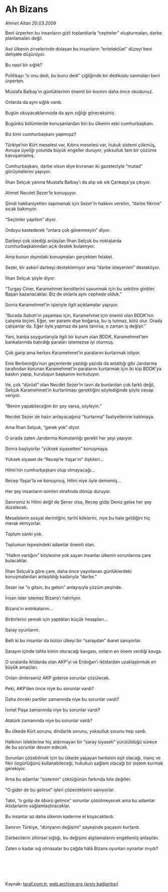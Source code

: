 # Ah Bizans

*Ahmet Altan 20.03.2009*

<div class="taraf_structure_2col_1zq">
<div class="margen_n">



 <p>Beni ürperten bu insanların gizli toplantılarla “cepheler” oluşturmaları, darbe planlamaları değil. <br/><br/>Asıl ülkenin zirvelerinde dolaşan bu insanların “entelektüel” düzeyi beni dehşete düşürüyor. <br/><br/>Bu nasıl bir sığlık? <br/><br/>Politikayı “o onu dedi, bu bunu dedi” çiğliğinde bir dedikodu sanmaları beni ürperten. <br/><br/>Mustafa Balbay’ın günlüklerinin önemli bir kısmını daha önce okudunuz. <br/><br/>Onlarda da aynı sığlık vardı. <br/><br/>Bugün okuyacaklarınızda da aynı sığlığı göreceksiniz. <br/><br/>Bugünkü bölümlerde konuşanlardan biri bu ülkenin eski cumhurbaşkanı. <br/><br/>Biz kimi cumhurbaşkanı yapmışız? <br/><br/>Türkiye’nin Kürt meselesi var, Kıbrıs meselesi var, hukuk sistemi çökmüş, Avrupa üyeliği yolunda büyük engeller duruyor, yoksulluk tam bir çözüme kavuşamamış. <br/><br/>Cumhurbaşkanı, darbe olsun diye kıvranan iki gazeteciyle “mutad” görüşmelerini yapıyor. <br/><br/>İlhan Selçuk yanına Mustafa Balbay’ı da alıp sık sık Çankaya’ya çıkıyor. <br/><br/>Ahmet Necdet Sezer’le konuşuyor. <br/><br/>Şimdi hakkaniyetten sapmamak için Sezer’in hakkını verelim, “darbe fikrine” sıcak bakmıyor. <br/><br/>“Seçimler yapılsın” diyor. <br/><br/>Orduyu kastederek “onlara çok güvenmeyin” diyor. <br/><br/>Darbeyi çok istediği anlaşılan İlhan Selçuk bu noktalarda cumhurbaşkanından açık destek bulamıyor. <br/><br/>Ama bunun dışındaki konuşmaları gerçekten felaket. <br/><br/>Sezer, bir askerî darbeyi desteklemiyor ama “darbe isteyenleri” destekliyor. <br/><br/>İlhan Selçuk şöyle diyor: <br/><br/>“Turgay Ciner, Karamehmet kendilerini savunmak için bu sektöre girdiler. Başarı kazanacaklar. Biz de onlarla aynı cephede olduk.” <br/><br/>Sonra Karamehmet’in işleriyle ilgili açıklamalar yapıyor. <br/><br/>“Burada <i>Sabah</i>’ın yaşaması için, Karamehmet için önemli olan BDDK’nın çalışma biçimi. Eğer, ver paramı diye boğarsa, bu iş tutmaz, kötü olur. Orada çalışanlar da. Eğer öyle yapmaz da şans tanırsa, o zaman iş değişir.” <br/><br/>Yani, banka soygunlarıyla ilgili bir kurum olan BDDK, Karamehmet’ten bankalarında batırdığı paraları istemezse iyi olurmuş. <br/><br/>Çok garip ama herkes Karamehmet’in paralarını kurtarmak istiyor. <br/><br/>Enis Berberoğlu’nun geçenlerde yazdığı yazıda da anlattığı gibi Jandarma tarafından korunan Karamehmet’in paralarını kurtarmak için iki kişi BDDK’ya baskın yapıp, kuruluşun başkanını korkutuyor. <br/><br/>Ve, çok “dürüst” olan Necdet Sezer’in tavrı da bunlardan çok farklı değil, Selçuk Karamehmet’in kurtarılması gerektiğini söylediğinde şöyle cevap veriyor. <br/><br/>“Benim yapabileceğim bir şey varsa, söyleyin.” <br/><br/>Necdet Sezer de hazır anlayacağınız “kurtarma” faaliyetlerine katılmaya. <br/><br/>Ama İlhan Selçuk, “gerek yok” diyor. <br/><br/>O sırada zaten Jandarma Komutanlığı gerekli her şeyi yapıyor. <br/><br/>Sonra başlıyorlar “yüksek siyasetten” konuşmaya. <br/><br/>Yüksek siyaset de “Recep’le Yaşar’ın” ilişkileri... <br/><br/>Hilmi’nin cumhurbaşkanı olup olmayacağı... <br/><br/>Recep Yaşar’la ne konuşmuş, Hilmi niye öyle dememiş... <br/><br/>Her şey insanların isimleri etrafında dönüp duruyor. <br/><br/>Sanırsınız ki Hilmi değil de Şener olsa, Recep gidip Deniz gelse her şey düzelecek. <br/><br/>Meselelerin sosyal derinliğini, tarihî köklerini, niye bu hale geldiğini hiç merak etmiyorlar. <br/><br/>Toplum sanki yok. <br/><br/>Toplumun tepesindeki adamlar önemli olan. <br/><br/>“Halkın varlığını” böylesine yok sayan insanlar ülkenin sorunlarına çare bulacaklar. <br/><br/>İlhan Selçuk’a göre çare, daha önce yayınlanan günlüklerdeki konuşmalardan anlaşıldığı kadarıyla “darbe.” <br/><br/>Sezer ise “o gitsin, bu gelsin” anlayışıyla çözüm peşinde. <br/><br/>İnsan ister istemez Bizans’ı hatırlıyor. <br/><br/>Bizans’ın entrikalarını... <br/><br/>Birbirlerini yemek için yaptıkları küçük hesapları... <br/><br/>Saray oyunlarını. <br/><br/>Belli ki bu insanlar da bütün ülkeyi bir “saraydan” ibaret sanıyorlar. <br/><br/>Sarayın içinde tahta kimin oturacağı kavgası, onların en önem verdiği kavga. <br/><br/>O sıralarda iktidarda olan AKP’yi ve Erdoğan’ı iktidardan uzaklaştırmak en büyük amaçları. <br/><br/>Onları dinlerseniz AKP giderse sorunlar çözülecek. <br/><br/>Peki, AKP’den önce niye bu sorunlar vardı? <br/><br/>Daha önceki partiler zamanında niye bu sorunlar vardı? <br/><br/>İsmet Paşa zamanında niye bu sorunlar vardı? <br/><br/>Atatürk zamanında niye bu sorunlar vardı? <br/><br/>Bu ülkede Kürt sorunu, dindarlık sorunu, yoksulluk sorunu hep vardı. <br/><br/>Halkının isteklerine hiç aldırmayan bir “saray siyaseti” yürütüldüğü sürece de bu sorunlar devam edecek. <br/><br/>Sorunları çözebilmek için bu ülkede yaşayan herkesin eşit olacağı, inanç ve fikir özgürlüğünü kullanabileceği, hukukun sağlam olacağı bir sistem kurmak gerekiyor. <br/><br/>Ama bu adamlar “sistemin” çöktüğünün farkında bile değiller. <br/><br/>“O gider de bu gelirse” işleri çözeceklerini sanıyorlar. <br/><br/>Tabii, “o gidip de öbürü gelince” sorunlar çözülmeyecek ama bu adamlar iktidarlarını sağlamlaştıracaklar. <br/><br/>Bu insanlar az daha ülkenin kaderine el koyacaklardı. <br/><br/>Sanırım Türkiye, “dünyanın değişimi” sayesinde paçasını kurtardı. <br/><br/>Darbecilerin zihinsel sığlığı, bu değişimi algılamalarını engellemiş anlaşılan. <br/><br/>Zaten o kadar sığ olmasalar bu çağda hâlâ Bizans oyunları oynarlar mıydı?</p>
<br/>
<br/>
<br/>



<br/>


<div id="taraf_not">
</div>

</div>


</div>

Kaynak: [taraf.com.tr](http://www.taraf.com.tr:80/makale/4582.htm), [web.archive.org (arşiv bağlantısı)](http://web.archive.org/web/20090905090044/http://www.taraf.com.tr:80/makale/4582.htm)
